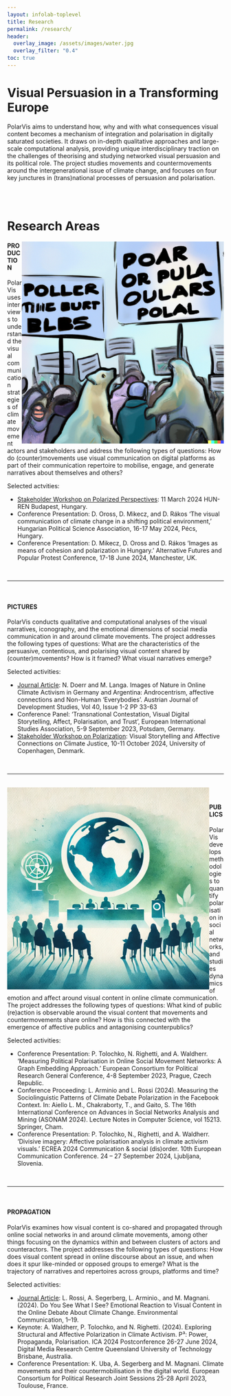 ```yaml
---
layout: infolab-toplevel
title: Research
permalink: /research/
header:
  overlay_image: /assets/images/water.jpg
  overlay_filter: "0.4"
toc: true
---
```


# Visual Persuasion in a Transforming Europe 

PolarVis aims to understand how, why and with what consequences visual content becomes a mechanism of integration and polarisation in digitally saturated societies. It draws on in-depth qualitative approaches and large-scale computational analysis, providing unique interdisciplinary traction on the challenges of theorising and studying networked visual persuasion and its political role. The project studies movements and countermovements around the intergenerational issue of climate change, and focuses on four key junctures in (trans)national processes of persuasion and polarisation.

<br />
<br />
 
# Research Areas 

<img align="right" width="470" src="/assets/images/protestbears.png" />

#### PRODUCTION


PolarVis uses interviews to understand the visual communication strategies of climate movement actors and stakeholders and address the following types of questions: How do (counter)movements use visual communication on digital platforms as part of their communication repertoire to mobilise, engage, and generate narratives about themselves and others?  

Selected actvities:

- [Stakeholder Workshop on Polarized Perspectives](https://polarvis.github.io/events/): 11 March 2024 HUN-REN Budapest, Hungary.
- Conference Presentation: D. Oross, D. Mikecz, and D. Rákos ‘The visual communication of climate change in a shifting political environment,’ Hungarian Political Science Association, 16-17 May 2024, Pécs, Hungary.
- Conference Presentation: D. Mikecz, D. Oross and D. Rákos ‘Images as means of cohesion and polarization in Hungary.’ Alternative Futures and Popular Protest Conference, 17-18 June 2024, Manchester, UK.

<br />

 --------
<br />

#### PICTURES

PolarVis conducts qualitative and computational analyses of the visual narratives, iconography, and the emotional dimensions of social media communication in and around climate movements. The project addresses the following types of questions: What are the characteristics of the persuasive, contentious, and polarising visual content shared by (counter)movements? How is it framed? What visual narratives emerge? 

Selected activities:

- [Journal Article](doi.org/10.20446/JEP-2414-3197-40-1-33): N. Doerr and M. Langa. Images of Nature in Online Climate Activism in Germany and Argentina: Androcentrism, affective connections and Non-Human ‘Everybodies’. Austrian Journal of Development Studies, Vol 40, Issue 1-2 PP 33-63 
- Conference Panel: ‘Transnational Contestation, Visual Digital Storytelling, Affect, Polarisation, and Trust’, European International Studies Association, 5-9 September 2023, Potsdam, Germany.
- [Stakeholder Workshop on Polarization](https://polarvis.github.io/events/): Visual Storytelling and Affective Connections on Climate Justice, 10-11 October 2024, University of Copenhagen, Denmark.

<br />

 --------
<br />

<img align="left" width="470" src="/assets/images/conference.jpg" />

<br />

 
#### PUBLICS

PolarVis develops methodologies to quantify polarisation in social networks, and studies dynamics of emotion and affect around visual content in online climate communication. The project addresses the following types of questions: What kind of public (re)action is observable around the visual content that movements and countermovements share online? How is this connected with the emergence of affective publics and antagonising counterpublics? 

Selected activities:

- Conference Presentation: P. Tolochko, N. Righetti, and A. Waldherr. ‘Measuring Political Polarisation in Online Social Movement Networks: A Graph Embedding Approach.’ European Consortium for Political Research General Conference, 4-8 September 2023, Prague, Czech Republic.
- Conference Proceeding: L. Arminio and L. Rossi (2024). Measuring the Sociolinguistic Patterns of Climate Debate Polarization in the Facebook Context. In: Aiello L. M., Chakraborty, T., and Gaito, S. The 16th International Conference on Advances in Social Networks Analysis and Mining (ASONAM 2024). Lecture Notes in Computer Science, vol 15213. Springer, Cham.
- Conference Presentation: P. Tolochko, N., Righetti, and A. Waldherr. ‘Divisive imagery: Affective polarisation analysis in climate activism visuals.’ ECREA 2024 Communication & social (dis)order. 10th European Communication Conference. 24 – 27 September 2024, Ljubljana, Slovenia.

<br />

 --------
<br />

#### PROPAGATION

PolarVis examines how visual content is co-shared and propagated through online social networks in and around climate movements, among other things focusing on the dynamics within and between clusters of actors and counteractors. The project addresses the following types of questions: How does visual content spread in online discourse about an issue, and when does it spur like-minded or opposed groups to emerge? What is the trajectory of narratives and repertoires across groups, platforms and time? 

Selected activities:

- [Journal Article](https://doi.org/10.1080/17524032.2024.2420787): L. Rossi, A. Segerberg, L. Arminio., and M. Magnani. (2024). Do You See What I See? Emotional Reaction to Visual Content in the Online Debate About Climate Change. Environmental Communication, 1–19. 
- Keynote: A. Waldherr, P. Tolochko, and N. Righetti. (2024). Exploring Structural and Affective Polarization in Climate Activism. P³: Power, Propaganda, Polarisation. ICA 2024 Postconference 26-27 June 2024, Digital Media Research Centre Queensland University of Technology Brisbane, Australia.
- Conference Presentation: K. Uba, A. Segerberg and M. Magnani. Climate movements and their countermobilisation in the digital world. European Consortium for Political Research Joint Sessions 25-28 April 2023, Toulouse, France.

<br />









